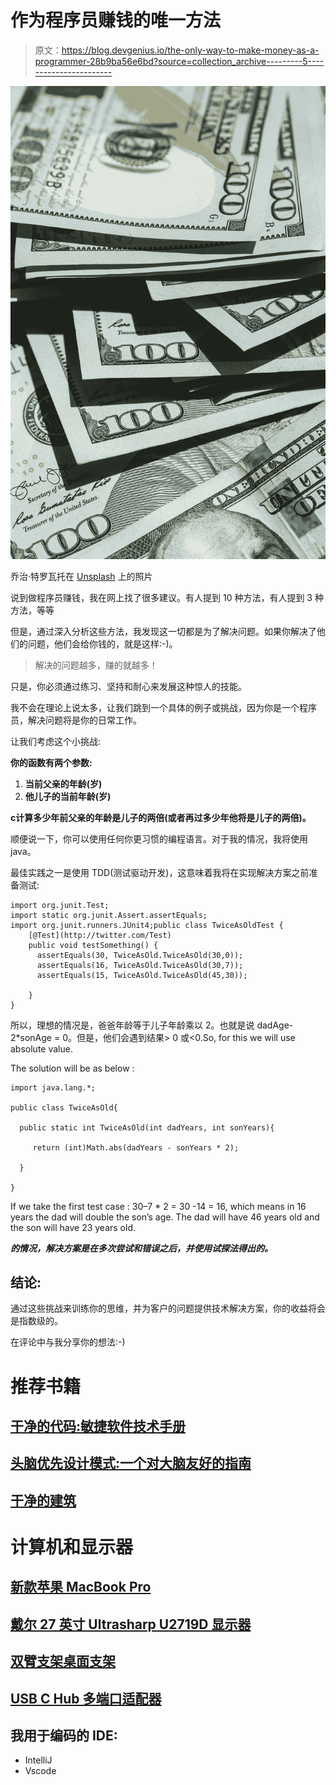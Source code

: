 # 作为程序员赚钱的唯一方法

> 原文：<https://blog.devgenius.io/the-only-way-to-make-money-as-a-programmer-28b9ba56e6bd?source=collection_archive---------5----------------------->

![](img/8fe60b3d087baeaa72befb2103bd854a.png)

乔治·特罗瓦托在 [Unsplash](https://unsplash.com?utm_source=medium&utm_medium=referral) 上的照片

说到做程序员赚钱，我在网上找了很多建议。有人提到 10 种方法，有人提到 3 种方法，等等

但是，通过深入分析这些方法，我发现这一切都是为了解决问题。如果你解决了他们的问题，他们会给你钱的，就是这样:-)。

> 解决的问题越多，赚的就越多！

只是，你必须通过练习、坚持和耐心来发展这种惊人的技能。

我不会在理论上说太多，让我们跳到一个具体的例子或挑战，因为你是一个程序员，解决问题将是你的日常工作。

让我们考虑这个小挑战:

**你的函数有两个参数:**

1.  **当前父亲的年龄(岁)**
2.  **他儿子的当前年龄(岁)**

**с计算多少年前父亲的年龄是儿子的两倍(或者再过多少年他将是儿子的两倍)。**

顺便说一下，你可以使用任何你更习惯的编程语言。对于我的情况，我将使用 java。

最佳实践之一是使用 TDD(测试驱动开发)，这意味着我将在实现解决方案之前准备测试:

```
import org.junit.Test;
import static org.junit.Assert.assertEquals;
import org.junit.runners.JUnit4;public class TwiceAsOldTest {
    [@Test](http://twitter.com/Test)
    public void testSomething() {
      assertEquals(30, TwiceAsOld.TwiceAsOld(30,0));
      assertEquals(16, TwiceAsOld.TwiceAsOld(30,7));
      assertEquals(15, TwiceAsOld.TwiceAsOld(45,30));

    }
}
```

所以，理想的情况是，爸爸年龄等于儿子年龄乘以 2。也就是说 dadAge-2*sonAge = 0。但是，他们会遇到结果> 0 或<0.So, for this we will use absolute value.

The solution will be as below :

```
import java.lang.*;

public class TwiceAsOld{

  public static int TwiceAsOld(int dadYears, int sonYears){

     return (int)Math.abs(dadYears - sonYears * 2);

  }

}
```

If we take the first test case : 30–7 * 2 = 30 -14 = 16, which means in 16 years the dad will double the son’s age. The dad will have 46 years old and the son will have 23 years old.

***的情况，解决方案是在多次尝试和错误之后，并使用试探法得出的。***

## 结论:

通过这些挑战来训练你的思维，并为客户的问题提供技术解决方案，你的收益将会是指数级的。

在评论中与我分享你的想法:-)

# 推荐书籍

## [干净的代码:敏捷软件技术手册](https://amzn.to/3j1lNWx)

## [头脑优先设计模式:一个对大脑友好的指南](https://amzn.to/3vG0Zbl)

## [干净的建筑](https://amzn.to/3cVvkfy)

# 计算机和显示器

## [新款苹果 MacBook Pro](https://amzn.to/3wOP10M)

## [戴尔 27 英寸 Ultrasharp U2719D 显示器](https://amzn.to/3zIcT7M)

## [双臂支架桌面支架](https://amzn.to/2SNdHI3)

## [USB C Hub 多端口适配器](https://amzn.to/2VfxiS6)

## 我用于编码的 IDE:

- IntelliJ
- Vscode